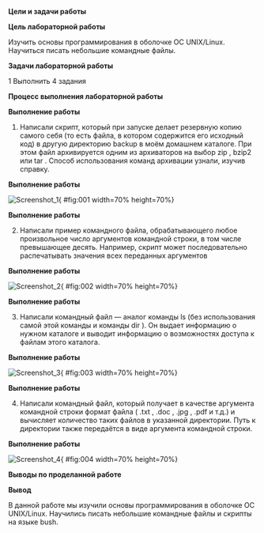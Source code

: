 ﻿**Цели и задачи работы**

**Цель лабораторной работы**

Изучить основы программирования в оболочке ОС UNIX/Linux. Научиться писать небольшие командные файлы.

**Задачи лабораторной работы**

1 Выполнить 4 задания

**Процесс выполнения лабораторной работы**

**Выполнение работы**

1. Написали скрипт, который при запуске делает резервную копию самого себя (то есть файла, в котором содержится его исходный код) в другую директорию backup в моём домашнем каталоге. При этом файл архивируется одним из архиваторов на выбор zip , bzip2 или tar . Способ использования команд архивации узнали, изучив справку.

**Выполнение работы**

![](Aspose.Words.f6b4b582-8e5b-4dee-8c78-f0ba3ed67d79.001.png "Screenshot_1"){ #fig:001 width=70% height=70%}

**Выполнение работы**

2. Написали пример командного файла, обрабатывающего любое произвольное число аргументов командной строки, в том числе превышающее десять. Например, скрипт может последовательно распечатывать значения всех переданных аргументов

**Выполнение работы**

![](Aspose.Words.f6b4b582-8e5b-4dee-8c78-f0ba3ed67d79.002.png "Screenshot_2"){ #fig:002 width=70% height=70%}

**Выполнение работы**

3. Написали командный файл — аналог команды ls (без использования самой этой команды и команды dir ). Он выдает информацию о нужном каталоге и выводит информацию о возможностях доступа к файлам этого каталога.

**Выполнение работы**

![](Aspose.Words.f6b4b582-8e5b-4dee-8c78-f0ba3ed67d79.003.png "Screenshot_3"){ #fig:003 width=70% height=70%}

**Выполнение работы**

4. Написали командный файл, который получает в качестве аргумента командной строки формат файла ( .txt , .doc , .jpg , .pdf и т.д.) и вычисляет количество таких файлов в указанной директории. Путь к директории также передаётся в виде аргумента командной строки.

**Выполнение работы**

![](Aspose.Words.f6b4b582-8e5b-4dee-8c78-f0ba3ed67d79.004.png "Screenshot_4"){ #fig:004 width=70% height=70%}

**Выводы по проделанной работе**

**Вывод**

В данной работе мы изучили основы программирования в оболочке ОС UNIX/Linux. Научились писать небольшие командные файлы и скрипты на языке bush.

